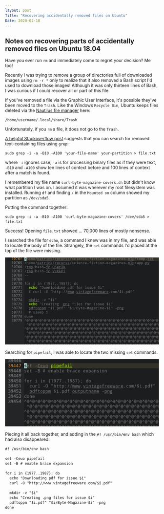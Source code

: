 ```yaml
---
layout: post
Title: "Recovering accidentally removed files on Ubuntu"
Date: 2020-02-18
---
```

## Notes on recovering parts of accidentally removed files on Ubuntu 18.04
Have you ever run `rm` and immediately come to regret your decision? Me too!

Recently I was trying to remove a group of directories full of downloaded images using `rm -r *` only to realize that it also removed a Bash script I'd used to download those images! Although it was only thirteen lines of Bash, I was curious if I could recover all or part of this file.

If you've removed a file via the Graphic User Interface, it's possible they've been moved to the `Trash`. Like the Windows `Recycle Bin`, Ubuntu keeps files deleted via the [Nautilus file manager](https://en.wikipedia.org/wiki/GNOME_Files) here:

```
/home/username/.local/share/Trash
```

Unfortunately, if you `rm` a file, it does not go to the `Trash`.

[A helpful Stackoverflow post](https://superuser.com/questions/150027/how-to-recover-a-removed-file-under-linux) suggests that you can search for removed text-containing files using `grep`:

```
sudo grep -i -a -B10 -A100 'your-file-name' your-partition > file.txt
```

where `-i` ignores case, `-a` is for processing binary files as if they were text, `-B10` and `-A100` show ten lines of context before and 100 lines of context after a match is found.

I remembered my file name `curl-byte-magazine-covers.sh` but didn't know what partition I was on. I assumed it was wherever my root filesystem was installed. Running `df` and finding `/` in the `Mounted on` column showed my partition as `/dev/sda5`.

Putting the command together:

```
sudo grep -i -a -B10 -A100 'curl-byte-magazine-covers' /dev/sda5 > file.txt
```

Success! Opening `file.txt` showed ... 70,000 lines of mostly nonsense.

I searched the file for `echo`, a command I knew was in my file, and was able to locate the body of the file. Strangely, the `set` commands I'd placed at the top of the file were missing.

![recovering-accidentally-removed-files-0.png](assets/recovering-accidentally-removed-files-0.png)

Searching for `pipefail`, I was able to locate the two missing `set` commands.

![recovering-accidentally-removed-files-1.png](assets/recovering-accidentally-removed-files-1.png)

Piecing it all back together, and adding in the `#! /usr/bin/env bash` which had also disappeared:

```
#! /usr/bin/env bash

set -Ceuo pipefail
set -B # enable brace expansion

for i in {1977..1987}; do
  echo "Downloading pdf for issue $i"
  curl -O "http://www.vintagefreeware.com/$i.pdf"

  mkdir -v "$i"
  echo "Creating .png files for issue $i"
  pdftoppm "$i.pdf" "$i/Byte-Magazine-$i" -png
done
```
